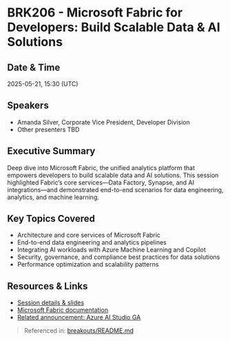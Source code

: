 # BRK206 - Microsoft Fabric for Developers: Build Scalable Data & AI Solutions

## Date & Time
2025-05-21, 15:30 (UTC)

## Speakers
- Amanda Silver, Corporate Vice President, Developer Division
- Other presenters TBD

## Executive Summary
Deep dive into Microsoft Fabric, the unified analytics platform that empowers developers to build scalable data and AI solutions. This session highlighted Fabric’s core services—Data Factory, Synapse, and AI integrations—and demonstrated end-to-end scenarios for data engineering, analytics, and machine learning.

## Key Topics Covered
- Architecture and core services of Microsoft Fabric
- End-to-end data engineering and analytics pipelines
- Integrating AI workloads with Azure Machine Learning and Copilot
- Security, governance, and compliance best practices for data solutions
- Performance optimization and scalability patterns

## Resources & Links
- [Session details & slides](https://build.microsoft.com/en-US/sessions/BRK206?source=sessions)
- [Microsoft Fabric documentation](https://learn.microsoft.com/en-us/azure/data-factory/)
- [Related announcement: Azure AI Studio GA](../announcements/azure-ai-studio-ga.md)

> Referenced in: [breakouts/README.md](../breakouts/README.md)
